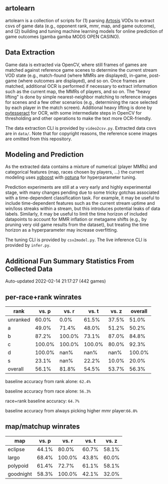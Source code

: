 artolearn
---------

artolearn is a collection of scripts for (1) parsing [Artosis](https://twitch.tv/artosis) VODs to extract csvs of game data (e.g., opponent rank, mmr, map, and game outcome), and (2) building and tuning machine learning models for online prediction of game outcomes (gamba gamba MODS OPEN CASINO).

Data Extraction
---------------
Game data is extracted via OpenCV, where still frames of games are matched against reference game scenes to determine the current stream VOD state (e.g., match-found (where MMRs are displayed), in-game, post-game (where outcomes are displayed), and so on.
Once frames are matched, additional OCR is performed if necessary to extract information such as the current map, the MMRs of players, and so on.
The "heavy lifting" is done by simple nearest-neighbor matching to reference images for scenes and a few other scenarios (e.g., determining the race selected by each player in the match screen).
Additional heavy lifting is done by [pytesseract](https://pypi.org/project/pytesseract/) for OCR, with some intermediate steps in OpenCV for thresholding and other operations to make the text more OCR-friendly.

The data extraction CLI is provided by `video2csv.py`.
Extracted data csvs are in `data/`.
Note that for copyright reasons, the reference scene images are omitted from
this repository.

Modeling and Prediction
-----------------------
As the extracted data contains a mixture of numerical (player MMRs) and categorical features (map, races chosen by players, ...) the current modeling uses [xgboost](https://xgboost.readthedocs.io/en/stable/) with [optuna](https://optuna.org/) for hyperparameter tuning.

Prediction experiments are still at a very early and highly experimental stage, with many changes pending due to some tricky gotchas associated with a time-dependent classification task.
For example, it may be useful to include time-dependent features such as the current stream uptime and win/loss streaks within a stream, but this introduces potential leaks of data labels.
Similarly, it may be useful to limit the time horizon of included datapoints to account for MMR inflation or metagame shifts (e.g., by pruning very old game results from the dataset), but treating the time horizon as a hyperparameter may increase overfitting.

The tuning CLI is provided by `csv2model.py`.
The live inference CLI is provided by `infer.py`.

Additional Fun Summary Statistics From Collected Data
-----------------------------------------------------
Auto-updated 2022-02-14 21:17:27 (442 games)

per-race+rank winrates
----------------------
rank | vs. p | vs. r | vs. t | vs. z | overall
---- | ---- | ---- | ---- | ---- | ---- 
unranked | 60.0% | 0.0% | 61.5% | 37.5% | 51.0% 
a | 49.0% | 71.4% | 48.0% | 51.2% | 50.2% 
b | 87.2% | 100.0% | 73.1% | 87.0% | 84.8% 
c | 100.0% | 100.0% | 100.0% | 80.0% | 92.3% 
d | 100.0% | nan% | nan% | nan% | 100.0% 
s | 23.1% | nan% | 22.2% | 10.0% | 20.0% 
overall | 56.1% | 81.8% | 54.5% | 53.7% | 56.3%

 baseline accuracy from rank alone: `62.4%`

 baseline accuracy from race alone: `56.3%`

 race+rank baseline accuracy: `64.7%`

baseline accuracy from always picking higher mmr player:`66.0%`

map/matchup winrates
--------------------

map | vs. p | vs. r | vs. t | vs. z
------|------|------|------|------
eclipse | 44.1% | 80.0% | 60.7% | 58.1%
largo | 68.4% | 100.0% | 43.8% | 60.0%
polypoid | 61.4% | 72.7% | 61.1% | 58.1%
goodnight | 58.3% | 100.0% | 42.1% | 32.0%
